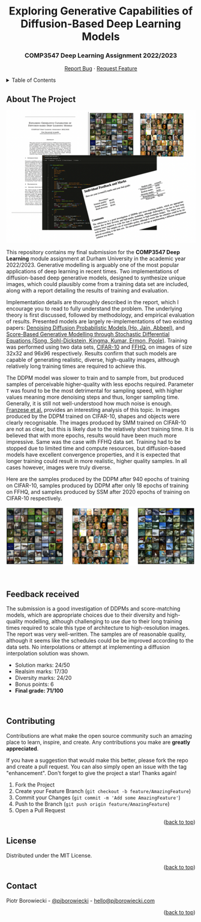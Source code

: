   <h1 align="center">Exploring Generative Capabilities of Diffusion-Based Deep Learning Models</h1>
  <h3 align="center">COMP3547 Deep Learning Assignment 2022/2023</h3>
  <p align="center">
    <a href="https://github.com/pjborowiecki/COMP3547-Deep-Learning.git/issues">Report Bug</a>
    ·
    <a href="https://github.com/pjborowiecki/COMP3547-Deep-Learning.git/issues">Request Feature</a>
  </p>
</div>

<!-- TABLE OF CONTENTS -->
<details>
  <summary>Table of Contents</summary>
  <ol>
    <li>
      <a href="#about-the-project">About The Project</a>
    </li>
    <li>
    <a href="#feedback-received">Feedback Received</a>
    </li>
    <li><a href="#contributing">Contributing</a></li>
    <li><a href="#license">License</a></li>
    <li><a href="#contact">Contact</a></li>
  </ol>
</details>

<!-- ABOUT THE PROJECT -->

## About The Project

![images/screenshot1](_images/screenshot-main.png)

This repository contains my final submission for the **COMP3547 Deep Learning** module assignment at Durham University in the academic year 2022/2023. Generative modelling is arguably one of the most popular applications of deep learning in recent times. Two implementations of diffusion-based deep generative models, designed to synthesize unique images, which could plausibly come from a training data set are included, along with a report detailing the results of training and evaluation.

Implementation details are thoroughly described in the report, which I encourage you to read to fully understand the problem. The underlying theory is first discussed, followed by methodology, and empirical evaluation of results. Presented models are largely re-implementations of two existing papers: [Denoising Diffusion Probabilistic Models (Ho, Jain, Abbeel)](https://arxiv.org/abs/2006.11239), and [Score-Based Generative Modelling through Stochastic Differential Equations (Song, Sohl-Dickstein, Kingma, Kumar, Ermon, Poole)](https://arxiv.org/abs/2011.13456). Training was performed using two data sets, [CIFAR-10](https://www.cs.toronto.edu/~kriz/cifar.html) and [FFHQ](https://github.com/NVlabs/ffhq-dataset), on images of size 32x32 and 96x96 respectively. Results confirm that such models are capable of generating realistic, diverse, high-quality images, although relatively long training times are required to achieve this.

The DDPM model was slower to train and to sample from, but produced samples of perceivable higher-quality with less epochs required. Parameter `T` was found to be the most detrimental for sampling speed, with higher values meaning more denoising steps and thus, longer sampling time. Generally, it is still not well-understood how much noise is enough. [Franzese et al.](https://arxiv.org/pdf/2206.05173.pdf) provides an interesting analysis of this topic. In images produced by the DDPM trained on CIFAR-10, shapes and objects were clearly recognisable. The images produced by SMM trained on CIFAR-10 are not as clear, but this is likely due to the relatively short training time. It is believed that with more epochs, results would have been much more impressive. Same was the case with FFHQ data set. Training had to be stopped due to limited time and compute resources, but diffusion-based models have excellent convergence properties, and it is expected that longer training could result in more realistic, higher quality samples. In all cases however, images were truly diverse.

Here are the samples produced by the DDPM after 940 epochs of training on CIFAR-10, samples produced by DDPM after only 18 epochs of training on FFHQ, and samples produced by SSM after 2020 epochs of training on CIFAR-10 respectively.

![images/screenshot2](_images/screenshot5.png)

<br>
<!-- FEEDBACK RECEIVED -->

## Feedback received

The submission is a good investigation of DDPMs and score-matching models, which are appropriate choices due to their diversity and high-quality modelling, although challenging to use due to their long training times required to scale this type of architecture to high-resolution images. The report was very well-written. The samples are of reasonable quality, although it seems like the schedules could be be improved according to the data sets. No interpolations or attempt at implementing a diffusion interpolation solution was shown.

- Solution marks: 24/50
- Realsim marks: 17/30
- Diversity marks: 24/20
- Bonus points: 6
  <br>
- **Final grade: 71/100**

<br>
<!-- CONTRIBUTING -->

## Contributing

Contributions are what make the open source community such an amazing place to learn, inspire, and create. Any contributions you make are **greatly appreciated**.

If you have a suggestion that would make this better, please fork the repo and create a pull request. You can also simply open an issue with the tag "enhancement".
Don't forget to give the project a star! Thanks again!

1. Fork the Project
2. Create your Feature Branch (`git checkout -b feature/AmazingFeature`)
3. Commit your Changes (`git commit -m 'Add some AmazingFeature'`)
4. Push to the Branch (`git push origin feature/AmazingFeature`)
5. Open a Pull Request

<p align="right">(<a href="#readme-top">back to top</a>)</p>

<!-- LICENSE -->

## License

Distributed under the MIT License.

<p align="right">(<a href="#readme-top">back to top</a>)</p>

<!-- CONTACT -->

## Contact

Piotr Borowiecki - [@pjborowiecki](https://www.linkedin.com/in/pjborowiecki/) - hello@pjborowiecki.com

<p align="right">(<a href="#readme-top">back to top</a>)</p>
